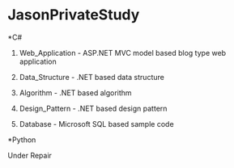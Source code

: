 # JasonPrivateStudy

*C#

1. Web_Application - ASP.NET MVC model based blog type web application

2. Data_Structure - .NET based data structure

3. Algorithm - .NET based algorithm

4. Design_Pattern - .NET based design pattern

5. Database - Microsoft SQL based sample code

*Python

Under Repair